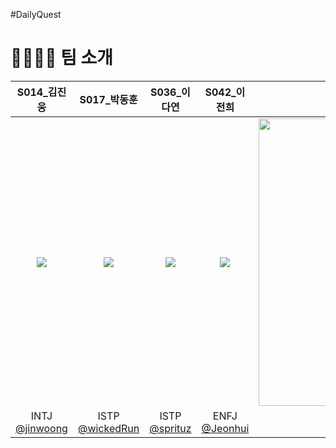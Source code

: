 #DailyQuest


# 👨‍👨‍👧‍👦 팀 소개

|S014_김진웅|S017_박동훈|S036_이다연|S042_이전희|S000_맥스|
|:-:|:-:|:-:|:-:|:-:|
|![](https://avatars.githubusercontent.com/u/26710036?v=4)|![](https://avatars.githubusercontent.com/u/53684146?v=4)|![](https://avatars.githubusercontent.com/u/43718982?v=4)|![](https://avatars.githubusercontent.com/u/48307153?v=4)|<img src="https://user-images.githubusercontent.com/26710036/200534784-56842273-7428-4c6e-b79f-465027d4a5e7.png" width=460 />|
|INTJ<br>[@jinwoong](https://github.com/jinwoong16)|ISTP<br>[@wickedRun](https://github.com/wickedRun)|ISTP<br>[@sprituz](https://github.com/sprituz)|ENFJ<br>[@Jeonhui](https://github.com/Jeonhui)|ESFP<br>[@Max](https://github.com/boostcampwm-2022/iOS03-DailyQuest/wiki)|
